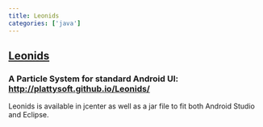 ```yaml
---
title: Leonids
categories: ['java']
---
```

## [Leonids](https://github.com/plattysoft/Leonids)

### A Particle System for standard Android UI: http://plattysoft.github.io/Leonids/


Leonids is available in jcenter as well as a jar file to fit both Android Studio and Eclipse.
